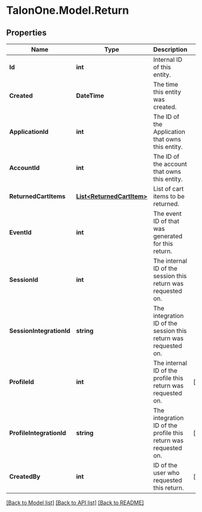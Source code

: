 # TalonOne.Model.Return
## Properties

Name | Type | Description | Notes
------------ | ------------- | ------------- | -------------
**Id** | **int** | Internal ID of this entity. | 
**Created** | **DateTime** | The time this entity was created. | 
**ApplicationId** | **int** | The ID of the Application that owns this entity. | 
**AccountId** | **int** | The ID of the account that owns this entity. | 
**ReturnedCartItems** | [**List&lt;ReturnedCartItem&gt;**](ReturnedCartItem.md) | List of cart items to be returned. | 
**EventId** | **int** | The event ID of that was generated for this return. | 
**SessionId** | **int** | The internal ID of the session this return was requested on. | 
**SessionIntegrationId** | **string** | The integration ID of the session this return was requested on. | 
**ProfileId** | **int** | The internal ID of the profile this return was requested on. | [optional] 
**ProfileIntegrationId** | **string** | The integration ID of the profile this return was requested on. | [optional] 
**CreatedBy** | **int** | ID of the user who requested this return. | [optional] 

[[Back to Model list]](../README.md#documentation-for-models) [[Back to API list]](../README.md#documentation-for-api-endpoints) [[Back to README]](../README.md)

